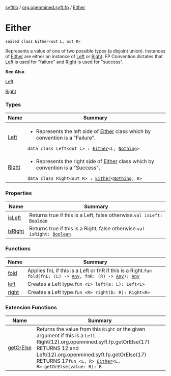 [syftlib](../../index.md) / [org.openmined.syft.fp](../index.md) / [Either](./index.md)

# Either

`sealed class Either<out L, out R>`

Represents a value of one of two possible types (a disjoint union).
Instances of [Either](./index.md) are either an instance of [Left](-left/index.md) or [Right](-right/index.md).
FP Convention dictates that [Left](-left/index.md) is used for "failure"
and [Right](-right/index.md) is used for "success".

**See Also**

[Left](-left/index.md)

[Right](-right/index.md)

### Types

| Name | Summary |
|---|---|
| [Left](-left/index.md) | <ul><li>Represents the left side of [Either](./index.md) class which by convention is a "Failure".</li></ul>`data class Left<out L> : `[`Either`](./index.md)`<L, `[`Nothing`](https://kotlinlang.org/api/latest/jvm/stdlib/kotlin/-nothing/index.html)`>` |
| [Right](-right/index.md) | <ul><li>Represents the right side of [Either](./index.md) class which by convention is a "Success".</li></ul>`data class Right<out R> : `[`Either`](./index.md)`<`[`Nothing`](https://kotlinlang.org/api/latest/jvm/stdlib/kotlin/-nothing/index.html)`, R>` |

### Properties

| Name | Summary |
|---|---|
| [isLeft](is-left.md) | Returns true if this is a Left, false otherwise.`val isLeft: `[`Boolean`](https://kotlinlang.org/api/latest/jvm/stdlib/kotlin/-boolean/index.html) |
| [isRight](is-right.md) | Returns true if this is a Right, false otherwise.`val isRight: `[`Boolean`](https://kotlinlang.org/api/latest/jvm/stdlib/kotlin/-boolean/index.html) |

### Functions

| Name | Summary |
|---|---|
| [fold](fold.md) | Applies fnL if this is a Left or fnR if this is a Right.`fun fold(fnL: (L) -> `[`Any`](https://kotlinlang.org/api/latest/jvm/stdlib/kotlin/-any/index.html)`, fnR: (R) -> `[`Any`](https://kotlinlang.org/api/latest/jvm/stdlib/kotlin/-any/index.html)`): `[`Any`](https://kotlinlang.org/api/latest/jvm/stdlib/kotlin/-any/index.html) |
| [left](left.md) | Creates a Left type.`fun <L> left(a: L): Left<L>` |
| [right](right.md) | Creates a Left type.`fun <R> right(b: R): Right<R>` |

### Extension Functions

| Name | Summary |
|---|---|
| [getOrElse](../get-or-else.md) | Returns the value from this `Right` or the given argument if this is a `Left`. Right(12).org.openmined.syft.fp.getOrElse(17) RETURNS 12 and Left(12).org.openmined.syft.fp.getOrElse(17) RETURNS 17`fun <L, R> `[`Either`](./index.md)`<L, R>.getOrElse(value: R): R` |

